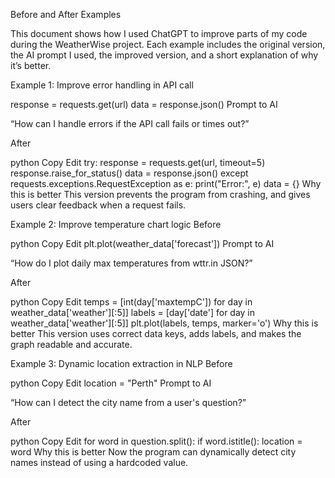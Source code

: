 Before and After Examples

This document shows how I used ChatGPT to improve parts of my code during the WeatherWise project. Each example includes the original version, the AI prompt I used, the improved version, and a short explanation of why it’s better.

 Example 1: Improve error handling in API call


response = requests.get(url)
data = response.json()
Prompt to AI

“How can I handle errors if the API call fails or times out?”

After

python
Copy
Edit
try:
    response = requests.get(url, timeout=5)
    response.raise_for_status()
    data = response.json()
except requests.exceptions.RequestException as e:
    print("Error:", e)
    data = {}
Why this is better
This version prevents the program from crashing, and gives users clear feedback when a request fails.

Example 2: Improve temperature chart logic
Before

python
Copy
Edit
plt.plot(weather_data['forecast'])
Prompt to AI

“How do I plot daily max temperatures from wttr.in JSON?”

After

python
Copy
Edit
temps = [int(day['maxtempC']) for day in weather_data['weather'][:5]]
labels = [day['date'] for day in weather_data['weather'][:5]]
plt.plot(labels, temps, marker='o')
Why this is better
This version uses correct data keys, adds labels, and makes the graph readable and accurate.

Example 3: Dynamic location extraction in NLP
Before

python
Copy
Edit
location = "Perth"
Prompt to AI

“How can I detect the city name from a user's question?”

After

python
Copy
Edit
for word in question.split():
    if word.istitle():
        location = word
Why this is better
Now the program can dynamically detect city names instead of using a hardcoded value.
